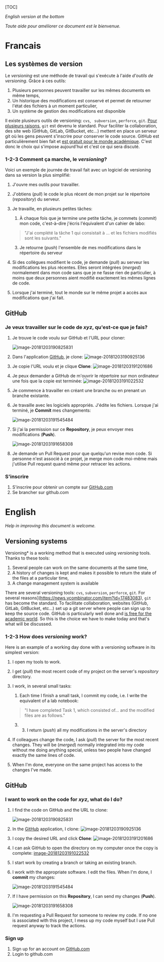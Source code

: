 [TOC]

*English version at the bottom*

*Toute aide pour améliorer ce document est le bienvenue.*

# Francais

## Les systèmes de version

Le *versioning* est une méthode de travail qui s'exécute à l'aide *d'outils de versioning*. Grâce à ces outils:

1. Plusieurs personnes peuvent travailler sur les mêmes documents en même temps,
2. Un historique des modifications est conservé et permet de retourner l'état des fichiers à un moment particulier,
3. Un système de gestion des modifications est disponible

Il existe plusieurs outils de versioning: `cvs`, ` subversion`,  `perforce`,  `git`. [Pour plusieurs raisons](https://news.ycombinator.com/item?id=17483083), `git` est devenu le standard. Pour faciliter la collaboration, des site web (GitHub, GitLab, GitBucket, etc...) mettent en place un serveur git où les gens peuvent s'inscrire pour conserver le code source.  GitHub est particulièrement bien fait et [est gratuit pour le monde académique](https://help.github.com/articles/applying-for-an-academic-research-discount/). C'est donc le choix qui s'impose aujourd'hui et c'est ce qui sera discuté.

### 1-2-3 Comment ça marche, le *versioning*?

Voici un exemple de journée de travail fait avec un logiciel de versioning dans sa version la plus simplifié:

1. J'ouvre mes outils pour travailler.

2. J'obtiens (*pull*) le code le plus récent de mon projet sur le répertoire (*repository*) du serveur.

3. Je travaille, en plusieurs petites tâches:

   1. À chaque fois que je termine une petite tâche, je commets (*commit*) mon code, c'est-à-dire j'écris l'équivalent d'un cahier de labo:

   > "J'ai complété la tâche 1 qui consistait à ... et les fichiers modifiés sont les suivants."

   3. Je retourne (*push*) l'ensemble de mes modifications dans le répertoire du serveur

4. Si des collègues modifient le code, je demande (*pull*) au serveur les modifications les plus récentes.  Elles seront intégrées (*merged*)  normalement dans mon code sans que je ne fasse rien de particulier, à moins que deux personnes aient modifié exactement les mêmes lignes de code.

5. Lorsque j'ai terminé, tout le monde sur le même projet a accès aux modifications que j'ai fait.

## GitHub

### Je veux travailler sur le code de *xyz*, qu'est-ce que je fais?

1. Je trouve le code voulu sur GitHub et l'URL pour cloner:

   ![image-20181203190825831](../assets/HOWTO-GitHub/image-20181203190825831.png)

2. Dans l'application [GitHub](https://desktop.github.com), je clone: 
   ![image-20181203190925136](../assets/HOWTO-GitHub/image-20181203190925136.png)

3. Je copie l'URL voulu et je clique **Clone**:
   ![image-20181203191201686](../assets/HOWTO-GitHub/image-20181203191201686.png)

4. Je peux demander a GitHub de m'ouvrir le répertoire sur mon ordinateur une fois que la copie est terminée:
   ![image-20181203191022532](../assets/HOWTO-GitHub/image-20181203191022532.png)

5. Je commence à travailler en créant une branche ou en prenant un branche existante.
   
6. Je travaille avec les logiciels appropriés. J'édite les fichiers. Lorsque j'ai terminé, je **Commit** mes changements:

   ![image-20181203191545484](../assets/HOWTO-GitHub/image-20181203191545484.png)

7. Si j'ai la permission sur ce **Repository**, je peux envoyer mes modifications (**Push**).

   ![image-20181203191658308](../assets/HOWTO-GitHub/image-20181203191658308.png)

8. Je demande un Pull Request pour que quelqu'un revise mon code.  Si personne n'est associé à ce projet, je merge mon code moi-même mais j'utilise Pull request quand même pour retracer les actions.



### S'inscrire

1. S'inscrire pour obtenir un compte sur [GitHub.com](https://github.com/join?source=experiment-header-dropdowns-home)
2. Se brancher sur github.com





# English

*Help in improving this document is welcome.*

## Versioning systems

Versioning* is a working method that is executed using *versioning* tools. Thanks to these tools:

1. Several people can work on the same documents at the same time,
2. A history of changes is kept and makes it possible to return the state of the files at a particular time,
3. A change management system is available

There are several versioning tools: `cvs`, `subversion`, `perforce`, `git`. For several reasons](https://news.ycombinator.com/item?id=17483083), `git` has become the standard. To facilitate collaboration, websites (GitHub, GitLab, GitBucket, etc...) set up a git server where people can sign up to keep the source code.  GitHub is particularly well done and [is free for the academic world](https://help.github.com/articles/applying-for-an-academic-research-discount/). So this is the choice we have to make today and that's what will be discussed.

### 1-2-3 How does *versioning* work?

Here is an example of a working day done with a versioning software in its simplest version:

1. I open my tools to work.

2. I get (*pull*) the most recent code of my project on the server's *repository* directory.

3. I work, in several small tasks:

   1. Each time I finish a small task, I commit my code, i.e. I write the equivalent of a lab notebook:

   > "I have completed Task 1, which consisted of... and the modified files are as follows."

   3. 3. I return (*push*) all my modifications in the server's directory

4. If colleagues change the code, I ask (*pull*) the server for the most recent changes.  They will be (*merged*) normally integrated into my code without me doing anything special, unless two people have changed exactly the same lines of code.

5. When I'm done, everyone on the same project has access to the changes I've made.

## GitHub

### I want to work on the code for *xyz*, what do I do?

1. I find the code on GitHub and the URL to clone:

   ![image-20181203190825831](../assets/HOWTO-GitHub/image-20181203190825831.png)

2. In the [GitHub](https://desktop.github.com) application, I clone: 
   ![image-20181203190925136](../assets/HOWTO-GitHub/image-20181203190925136.png)

3. I copy the desired URL and click **Clone**:
   ![image-20181203191201686](../assets/HOWTO-GitHub/image-20181203191201686.png)

4. I can ask GitHub to open the directory on my computer once the copy is complete:
   [image-20181203191022532](assets/image-20181203191022532.png)

5. I start work by creating a branch or taking an existing branch.
   
6. I work with the appropriate software. I edit the files. When I'm done, I **commit** my changes:

   ![image-20181203191545484](../assets/HOWTO-GitHub/image-20181203191545484.png)

7. If I have permission on this **Repository**, I can send my changes (**Push**).

   ![image-20181203191658308](../assets/HOWTO-GitHub/image-20181203191658308.png)

8. I'm requesting a Pull Request for someone to review my code.  If no one is associated with this project, I mess up my code myself but I use Pull request anyway to track the actions.



### Sign up

1. Sign up for an account on [GitHub.com](https://github.com/join?source=experiment-header-dropdowns-home)
2. Login to github.com


